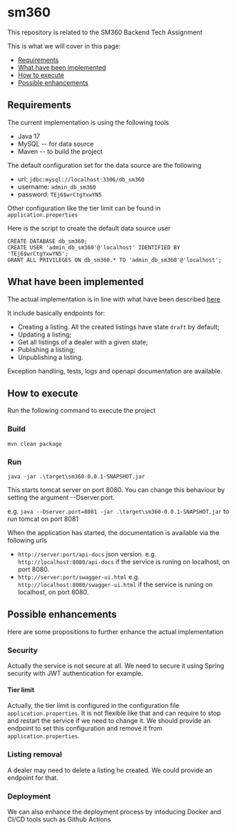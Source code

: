# sm360
This repository is related to the SM360 Backend Tech Assignment

This is what we will cover in this page:
* [Requirements](#requirements)
* [What have been implemented](#workdone)
* [How to execute](#execute)
* [Possible enhancements](#enhancements)

## <a name="requirements"></a>Requirements
The current implementation is using the following tools
* Java 17
* MySQL -- for data source
* Maven -- to build the project

The default configuration set for the data source are the following 

* url: `jdbc:mysql://localhost:3306/db_sm360`
* username: `admin_db_sm360`
* password: `TEj6$wrCtgYxwYN5`

Other configuration like the tier limit can be found in `application.properties`

Here is the script to create the default data source user
```
CREATE DATABASE db_sm360;
CREATE USER 'admin_db_sm360'@'localhost' IDENTIFIED BY 'TEj6$wrCtgYxwYN5';
GRANT ALL PRIVILEGES ON db_sm360.* TO 'admin_db_sm360'@'localhost';
```

## <a name="workdone"></a>What have been implemented
The actual implementation is in line with what have been described [here](https://github.com/sm360/backend-tech-assignment)

It include basically endpoints for:

* Creating a listing. All the created listings have state `draft` by default;
* Updating a listing;
* Get all listings of a dealer with a given state;
* Publishing a listing;
* Unpublishing a listing.

Exception handling, tests, logs and openapi documentation are available.

## <a name="execute"></a>How to execute
Run the following command to execute the project
### Build
`mvn clean package`

### Run
`java -jar .\target\sm360-0.0.1-SNAPSHOT.jar`

This starts tomcat server on port 8080. You can change this behaviour by setting the argument --Dserver.port. 

e.g. `java --Dserver.port=8081 -jar .\target\sm360-0.0.1-SNAPSHOT.jar` to run tomcat on port 8081

When the application has started, the documentation is available via the following urls
* `http://server:port/api-docs` json version. e.g. `http://localhost:8080/api-docs` if the service is runing on localhost, on port 8080. 
* `http://server:port/swagger-ui.html` e.g. `http://localhost:8080/swagger-ui.html` if the service is runing on localhost, on port 8080.

## <a name="enhancements"></a>Possible enhancements
Here are some propositions to further enhance the actual implementation

### Security
Actually the service is not secure at all. 
We need to secure it using Spring security with JWT authentication for example.

#### Tier limit
Actually, the tier limit is configured in the configuration file `application.properties`. It is not flexible like that and can require to stop and restart the service if we need to change it.
We should provide an endpoint to set this configuration and remove it from `application.properties`.

### Listing removal
A dealer may need to delete a listing he created. We could provide an endpoint for that.

### Deployment
We can also enhance the deployment process by intoducing Docker and CI/CD tools such as Github Actions
